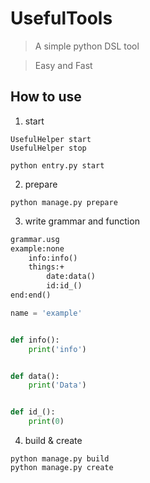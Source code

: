 # UsefulTools
>A simple python DSL tool

> Easy and Fast 
## How to use
1. start
```shell
UsefulHelper start
UsefulHelper stop
```
```shell
python entry.py start
```
2. prepare
```shell
python manage.py prepare
```
3. write grammar and function
```markdown
grammar.usg 
example:none
    info:info()
    things:+
        date:data()
        id:id_()
end:end()
```
```python
name = 'example'


def info():
    print('info')


def data():
    print('Data')


def id_():
    print(0)
```
4. build & create
```shell
python manage.py build
python manage.py create
```

